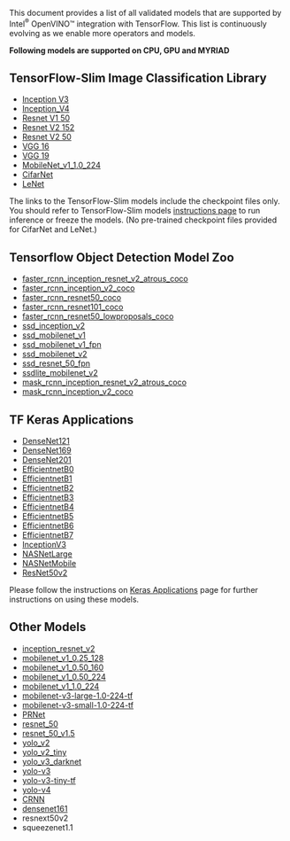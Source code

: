 This document provides a list of all validated models that are supported by Intel<sup>®</sup> OpenVINO™ integration with TensorFlow. This list is continuously evolving as we enable more operators and models. 

**Following models are supported on CPU, GPU and MYRIAD**

## TensorFlow-Slim Image Classification Library

* [Inception V3](http://download.tensorflow.org/models/inception_v3_2016_08_28.tar.gz)
* [Inception_V4](http://download.tensorflow.org/models/inception_v4_2016_09_09.tar.gz)
* [Resnet V1 50](http://download.tensorflow.org/models/resnet_v1_50_2016_08_28.tar.gz)
* [Resnet V2 152](http://download.tensorflow.org/models/resnet_v2_152_2017_04_14.tar.gz)
* [Resnet V2 50](http://download.tensorflow.org/models/resnet_v2_50_2017_04_14.tar.gz)
* [VGG 16](http://download.tensorflow.org/models/vgg_16_2016_08_28.tar.gz)
* [VGG 19](http://download.tensorflow.org/models/vgg_19_2016_08_28.tar.gz)
* [MobileNet_v1_1.0_224](http://download.tensorflow.org/models/mobilenet_v1_2018_02_22/mobilenet_v1_1.0_224.tgz)
* [CifarNet](https://github.com/tensorflow/models/blob/master/research/slim/nets/cifarnet.py)
* [LeNet](https://github.com/tensorflow/models/blob/master/research/slim/nets/lenet.py)

The links to the TensorFlow-Slim models include the checkpoint files only. You should refer to TensorFlow-Slim models [instructions page](https://github.com/tensorflow/models/tree/master/research/slim) to run inference or freeze the models. (No pre-trained checkpoint files provided for CifarNet and LeNet.)

## Tensorflow Object Detection Model Zoo
* [faster_rcnn_inception_resnet_v2_atrous_coco](http://download.tensorflow.org/models/object_detection/faster_rcnn_inception_resnet_v2_atrous_coco_2018_01_28.tar.gz)
* [faster_rcnn_inception_v2_coco](http://download.tensorflow.org/models/object_detection/faster_rcnn_inception_v2_coco_2018_01_28.tar.gz)
* [faster_rcnn_resnet50_coco](http://download.tensorflow.org/models/object_detection/faster_rcnn_resnet50_coco_2018_01_28.tar.gzs)
* [faster_rcnn_resnet101_coco](http://download.tensorflow.org/models/object_detection/faster_rcnn_resnet101_coco_2018_01_28.tar.gz)
* [faster_rcnn_resnet50_lowproposals_coco](http://download.tensorflow.org/models/object_detection/faster_rcnn_resnet50_lowproposals_coco_2018_01_28.tar.gz)
* [ssd_inception_v2](http://download.tensorflow.org/models/object_detection/ssd_inception_v2_coco_2018_01_28.tar.gz)
* [ssd_mobilenet_v1](http://download.tensorflow.org/models/object_detection/ssd_mobilenet_v1_coco_2018_01_28.tar.gz)
* [ssd_mobilenet_v1_fpn](http://download.tensorflow.org/models/object_detection/ssd_mobilenet_v1_fpn_shared_box_predictor_640x640_coco14_sync_2018_07_03.tar.gz)
* [ssd_mobilenet_v2](http://download.tensorflow.org/models/object_detection/ssd_mobilenet_v2_coco_2018_03_29.tar.gz)
* [ssd_resnet_50_fpn](http://download.tensorflow.org/models/object_detection/ssd_resnet50_v1_fpn_shared_box_predictor_640x640_coco14_sync_2018_07_03.tar.gz)
* [ssdlite_mobilenet_v2](http://download.tensorflow.org/models/object_detection/ssdlite_mobilenet_v2_coco_2018_05_09.tar.gz)
* [mask_rcnn_inception_resnet_v2_atrous_coco](http://download.tensorflow.org/models/object_detection/mask_rcnn_inception_resnet_v2_atrous_coco_2018_01_28.tar.gz)
* [mask_rcnn_inception_v2_coco](http://download.tensorflow.org/models/object_detection/mask_rcnn_inception_v2_coco_2018_01_28.tar.gz)

## TF Keras Applications
* [DenseNet121](https://www.tensorflow.org/api_docs/python/tf/keras/applications/DenseNet121)
* [DenseNet169](https://www.tensorflow.org/api_docs/python/tf/keras/applications/DenseNet169)
* [DenseNet201](https://www.tensorflow.org/api_docs/python/tf/keras/applications/DenseNet201)
* [EfficientnetB0](https://www.tensorflow.org/api_docs/python/tf/keras/applications/EfficientNetB0)
* [EfficientnetB1](https://www.tensorflow.org/api_docs/python/tf/keras/applications/EfficientNetB1)
* [EfficientnetB2](https://www.tensorflow.org/api_docs/python/tf/keras/applications/EfficientNetB2)
* [EfficientnetB3](https://www.tensorflow.org/api_docs/python/tf/keras/applications/EfficientNetB3)
* [EfficientnetB4](https://www.tensorflow.org/api_docs/python/tf/keras/applications/EfficientNetB4)
* [EfficientnetB5](https://www.tensorflow.org/api_docs/python/tf/keras/applications/EfficientNetB5)
* [EfficientnetB6](https://www.tensorflow.org/api_docs/python/tf/keras/applications/EfficientNetB6)
* [EfficientnetB7](https://www.tensorflow.org/api_docs/python/tf/keras/applications/EfficientNetB7)
* [InceptionV3](https://www.tensorflow.org/api_docs/python/tf/keras/applications/InceptionV3)
* [NASNetLarge](https://www.tensorflow.org/api_docs/python/tf/keras/applications/NASNetLarge)
* [NASNetMobile](https://www.tensorflow.org/api_docs/python/tf/keras/applications/NASNetMobile)
* [ResNet50v2](https://www.tensorflow.org/api_docs/python/tf/keras/applications/ResNet50V2)

Please follow the instructions on [Keras Applications](https://keras.io/api/applications/) page for further instructions on using these models.

## Other Models
* [inception_resnet_v2](https://github.com/openvinotoolkit/open_model_zoo/blob/2021.2/models/public/inception-resnet-v2-tf/model.yml)
* [mobilenet_v1_0.25_128](http://download.tensorflow.org/models/mobilenet_v1_2018_08_02/mobilenet_v1_0.25_128.tgz)
* [mobilenet_v1_0.50_160](http://download.tensorflow.org/models/mobilenet_v1_2018_08_02/mobilenet_v1_0.5_160.tgz)
* [mobilenet_v1_0.50_224](http://download.tensorflow.org/models/mobilenet_v1_2018_08_02/mobilenet_v1_0.5_224.tgz)
* [mobilenet_v1_1.0_224](http://download.tensorflow.org/models/mobilenet_v1_2018_08_02/mobilenet_v1_1.0_224.tgz)
* [mobilenet-v3-large-1.0-224-tf](https://storage.googleapis.com/mobilenet_v3/checkpoints/v3-large_224_1.0_float.tgz)
* [mobilenet-v3-small-1.0-224-tf](https://storage.googleapis.com/mobilenet_v3/checkpoints/v3-small_224_1.0_float.tgz)
* [PRNet](https://github.com/YadiraF/PRNet)
* [resnet_50](https://storage.googleapis.com/intel-optimized-tensorflow/models/v1_8/resnet50_fp32_pretrained_model.pb)
* [resnet_50_v1.5](https://zenodo.org/record/2535873/files/resnet50_v1.pb)
* [yolo_v2](https://github.com/david8862/keras-YOLOv3-model-set.git)
* [yolo_v2_tiny](https://github.com/david8862/keras-YOLOv3-model-set.git)
* [yolo_v3_darknet](https://github.com/mystic123/tensorflow-yolo-v3.git)
* [yolo-v3](https://download.01.org/opencv/public_models/022020/yolo_v3/yolov3.pb)
* [yolo-v3-tiny-tf](https://download.01.org/opencv/public_models/082020/yolo-v3-tiny-tf/yolo-v3-tiny-tf.zip)
* [yolo-v4](https://github.com/david8862/keras-YOLOv3-model-set)
* [CRNN](https://github.com/MaybeShewill-CV/CRNN_Tensorflow)
* [densenet161](https://drive.google.com/file/d/0B_fUSpodN0t0NmZvTnZZa2plaHc/view)
* resnext50v2
* squeezenet1.1
